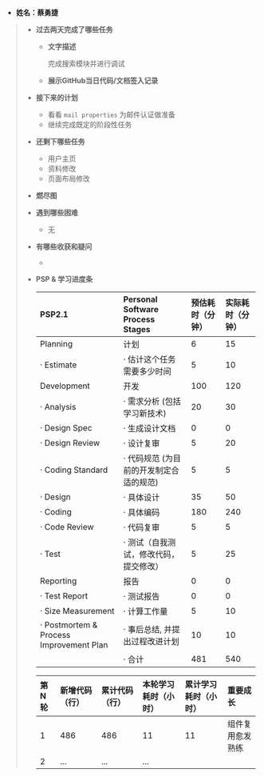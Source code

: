 - **姓名：蔡勇捷**

> - **过去两天完成了哪些任务**
>
>   - **文字描述**
>
>     完成搜索模块并进行调试
>
>   - **展示GitHub当日代码/文档签入记录**
>
>  
>
> - **接下来的计划**
>
>   - 看看 `mail properties` 为邮件认证做准备
>   - 继续完成既定的阶段性任务
>
> - **还剩下哪些任务**
>
>   - 用户主页
>   - 资料修改
>   - 页面布局修改
>
> - **燃尽图**
>
>  
>
> - **遇到哪些困难**
>
>   - 无
>
> - **有哪些收获和疑问**
>
>   - 
>
> - **PSP & 学习进度条**
>
>   | PSP2.1                                  | Personal Software Process Stages        | 预估耗时（分钟） | 实际耗时（分钟） |
>   | :-------------------------------------- | :-------------------------------------- | :--------------- | :--------------- |
>   | Planning                                | 计划                                    | 6                | 15               |
>   | · Estimate                              | · 估计这个任务需要多少时间              | 5                | 10               |
>   | Development                             | 开发                                    | 100              | 120              |
>   | · Analysis                              | · 需求分析 (包括学习新技术)             | 20               | 30               |
>   | · Design Spec                           | · 生成设计文档                          | 0                | 0                |
>   | · Design Review                         | · 设计复审                              | 5                | 20               |
>   | · Coding Standard                       | · 代码规范 (为目前的开发制定合适的规范) | 5                | 5                |
>   | · Design                                | · 具体设计                              | 35               | 50               |
>   | · Coding                                | · 具体编码                              | 180              | 240              |
>   | · Code Review                           | · 代码复审                              | 5                | 5                |
>   | · Test                                  | · 测试（自我测试，修改代码，提交修改）  | 5                | 25               |
>   | Reporting                               | 报告                                    | 0                | 0                |
>   | · Test Report                           | · 测试报告                              | 0                | 0                |
>   | · Size Measurement                      | · 计算工作量                            | 5                | 10               |
>   | · Postmortem & Process Improvement Plan | · 事后总结, 并提出过程改进计划          | 10               | 10               |
>   |                                         | · 合计                                  | 481              | 540              |
>
>   | 第N轮 | 新增代码（行） | 累计代码（行） | 本轮学习耗时（小时） | 累计学习耗时（小时） | 重要成长         |
>   | :---- | :------------- | :------------- | :------------------- | :------------------- | :--------------- |
>   | 1     | 486            | 486            | 11                   | 11                   | 组件复用愈发熟练 |
>   | 2     | ...            | ...            | ...                  |                      |                  |
